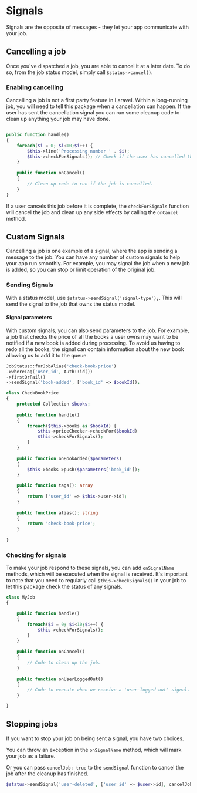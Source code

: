 # Signals

Signals are the opposite of messages - they let your app communicate with your job.

## Cancelling a job

Once you've dispatched a job, you are able to cancel it at a later date. To do so, from the job status model, simply
call `$status->cancel()`.

### Enabling cancelling

Cancelling a job is not a first party feature in Laravel. Within a long-running job, you will need to tell this
package when a cancellation can happen. If the user has sent the cancellation signal you can run
some cleanup code to clean up anything your job may have done.

```php

public function handle()
{
    foreach($i = 0; $i<10;$i++) {
        $this->line('Processing number ' . $i);
        $this->checkForSignals(); // Check if the user has cancelled the job
    }
    
    public function onCancel()
    {
        // Clean up code to run if the job is cancelled.
    }
}
```

If a user cancels this job before it is complete, the `checkForSignals` function will cancel the job and clean up any side effects by calling the `onCancel` method.

## Custom Signals

Cancelling a job is one example of a signal, where the app is sending a message to the job. You can have any number of custom signals to help your app run smoothly. For example, you may signal the job when a new job is added, so you can stop or limit operation of the original job.

### Sending Signals

With a status model, use `$status->sendSignal('signal-type');`. This will send the signal to the job that owns the status model.

#### Signal parameters

With custom signals, you can also send parameters to the job. For example, a job that checks the price of all the books a user owns may want to be notified if a new book is added during processing. To avoid us having to redo all the books, the signal can contain information about the new book allowing us to add it to the queue.

```php
JobStatus::forJobAlias('check-book-price')
->whereTag('user_id', Auth::id())
->firstOrFail()
->sendSignal('book-added', ['book_id' => $bookId]);
````

```php
class CheckBookPrice
{
    protected Collection $books;
    
    public function handle()
    {
        foreach($this->books as $bookId) {
            $this->priceChecker->checkFor($bookId)
            $this->checkForSignals();
        }
    }
    
    public function onBookAdded($parameters)
    {
        $this->books->push($parameters['book_id']);
    }

    public function tags(): array
    {
        return ['user_id' => $this->user->id];
    }
    
    public function alias(): string
    {
        return 'check-book-price';
    }
    
}
```

### Checking for signals

To make your job respond to these signals, you can add `onSignalName` methods, which will be executed when the signal is received. It's important to note that you need to regularly call `$this->checkSignals()` in your job to let this package check the status of any signals.

```php
class MyJob
{

    public function handle()
    {
        foreach($i = 0; $i<10;$i++) {
            $this->checkForSignals();
        }
    }
    
    public function onCancel()
    {
        // Code to clean up the job.
    }
    
    public function onUserLoggedOut()
    {
        // Code to execute when we receive a 'user-logged-out' signal.
    }

}
```

## Stopping jobs

If you want to stop your job on being sent a signal, you have two choices.

You can throw an exception in the `onSignalName` method, which will mark your job as a failure.

Or you can pass `cancelJob: true` to the `sendSignal` function to cancel the job after the cleanup has finished.
```php
$status->sendSignal('user-deleted', ['user_id' => $user->id], cancelJob: true);
```

